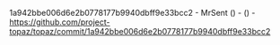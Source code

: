 1a942bbe006d6e2b0778177b9940dbff9e33bcc2 - MrSent () -  () - https://github.com/project-topaz/topaz/commit/1a942bbe006d6e2b0778177b9940dbff9e33bcc2
